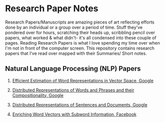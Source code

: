 # Research Paper Notes

Research Papers/Manuscripts are amazing pieces of art reflecting efforts done by an individual or a group over a period of time. Stuff they've pondered over for hours, scratching their heads up, scribbling pencil over papers, what worked & what didn't- it's all condensed into these couple of pages. Reading Research Papers is what I love spending my time over when I'm not in front of the computer screen. This repository contains research papers that I've read over mapped with their Summaries/ Short notes.

## Natural Language Processing (NLP) Papers

1. [Efficient Estimation of Word Representations in Vector Space, Google](https://github.com/LaxmanSinghTomar/Research-Paper-Notes/blob/master/NLP/Word2Vec.pdf)

2. [Distributed Representations of Words and Phrases and their Compositionality, Google](https://github.com/LaxmanSinghTomar/Research-Paper-Notes/blob/master/NLP/Word2Vec_Pt_2.pdf)

3. [Distributed Representations of Sentences and Documents, Google](https://github.com/LaxmanSinghTomar/Research-Paper-Notes/blob/master/NLP/Doc2Vec.pdf)

4. [Enriching Word Vectors with Subword Information, Facebook](https://github.com/LaxmanSinghTomar/Research-Paper-Notes/blob/master/NLP/Fasttext.pdf)
